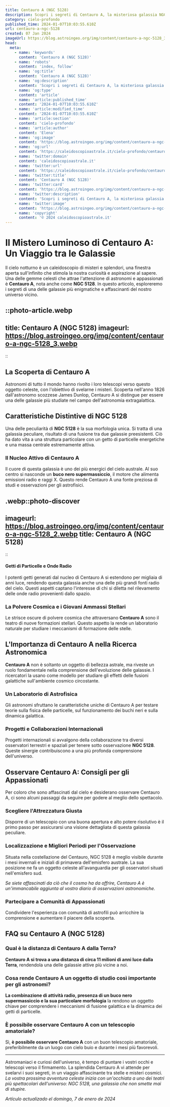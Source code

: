 ```yaml
---
title: Centauro A (NGC 5128)
description: Scopri i segreti di Centauro A, la misteriosa galassia NGC 5128, con la nostra guida completa. Esplora luniverso!
category: cielo-profondo
published_time: 2024-01-07T10:03:55.610Z
url: centauro-a-ngc-5128
created: 07 Jan 2024
imageUrl: https://blog.astroingeo.org/img/content/centauro-a-ngc-5128_3.webp
head:
  meta:
    - name: 'keywords'
      content: 'Centauro A (NGC 5128)'
    - name: 'robots'
      content: 'index, follow'
    - name: 'og:title'
      content: 'Centauro A (NGC 5128)'
    - name: 'og:description'
      content: 'Scopri i segreti di Centauro A, la misteriosa galassia NGC 5128, con la nostra guida completa. Esplora luniverso!'
    - name: 'og:type'
      content: 'article'
    - name: 'article:published_time'
      content: '2024-01-07T10:03:55.610Z'
    - name: 'article:modified_time'
      content: '2024-01-07T10:03:55.610Z'
    - name: 'article:section'
      content: 'cielo-profondo'
    - name: 'article:author'
      content: 'Elena'
    - name: 'og:image'
      content: 'https://blog.astroingeo.org/img/content/centauro-a-ngc-5128_3.webp'
    - name: 'og:url'
      content: 'https://caleidoscopioastrale.it/cielo-profondo/centauro-a-ngc-5128'
    - name: 'twitter:domain'
      content: 'caleidoscopioastrale.it'
    - name: 'twitter:url'
      content: 'https://caleidoscopioastrale.it/cielo-profondo/centauro-a-ngc-5128'
    - name: 'twitter:title'
      content: 'Centauro A (NGC 5128)'
    - name: 'twitter:card'
      content: 'https://blog.astroingeo.org/img/content/centauro-a-ngc-5128_3.webp'
    - name: 'twitter:description'
      content: 'Scopri i segreti di Centauro A, la misteriosa galassia NGC 5128, con la nostra guida completa. Esplora luniverso!'
    - name: 'twitter:image'
      content: 'https://blog.astroingeo.org/img/content/centauro-a-ngc-5128_3.webp'
    - name: 'copyright'
      content: '© 2024 caleidoscopioastrale.it'
---
```

# Il Mistero Luminoso di Centauro A: Un Viaggio tra le Galassie

Il cielo notturno è un caleidoscopio di misteri e splendori, una finestra aperta sull'infinito che stimola la nostra curiosità e aspirazione al sapere. Una delle gemme celesti che attrae l'attenzione di astronomi e appassionati è **Centauro A**, nota anche come **NGC 5128**. In questo articolo, esploreremo i segreti di una delle galassie più enigmatiche e affascinanti del nostro universo vicino.

::photo-article.webp
---
title: Centauro A (NGC 5128)
imageurl: https://blog.astroingeo.org/img/content/centauro-a-ngc-5128_3.webp
---
::

## La Scoperta di Centauro A
Astronomi di tutto il mondo hanno rivolto i loro telescopi verso questo oggetto celeste, con l'obiettivo di svelarne i misteri. Scoperta nell'anno 1826 dall'astronomo scozzese James Dunlop, Centauro A si distingue per essere una delle galassie più studiate nel campo dell'astronomia extragalattica.

## Caratteristiche Distintive di NGC 5128
Una delle peculiarità di **NGC 5128** è la sua morfologia unica. Si tratta di una galassia peculiare, risultato di una fusione tra due galassie preesistenti. Ciò ha dato vita a una struttura particolare con un getto di particelle energetiche e una massa centrale estremamente attiva.

### Il Nucleo Attivo di Centauro A
Il cuore di questa galassia è uno dei più energici del cielo australe. Al suo centro si nasconde un **buco nero supermassiccio**, il motore che alimenta emissioni radio e raggi X. Questo rende Centauro A una fonte preziosa di studi e osservazioni per gli astrofisici.

.webp::photo-discover
---
imageurl: https://blog.astroingeo.org/img/content/centauro-a-ngc-5128_2.webp
title: Centauro A (NGC 5128)
---
::

#### Getti di Particelle e Onde Radio
I potenti getti generati dal nucleo di Centauro A si estendono per migliaia di anni luce, rendendo questa galassia anche una delle più grandi fonti radio del cielo. Questi aspetti captano l'interesse di chi si diletta nel rilevamento delle onde radio provenienti dallo spazio.

### La Polvere Cosmica e i Giovani Ammassi Stellari
Le strisce oscure di polvere cosmica che attraversano **Centauro A** sono il teatro di nuove formazioni stellari. Questo aspetto la rende un laboratorio naturale per studiare i meccanismi di formazione delle stelle.

## L'Importanza di Centauro A nella Ricerca Astronomica
**Centauro A** non è soltanto un oggetto di bellezza astrale, ma riveste un ruolo fondamentale nella comprensione dell'evoluzione delle galassie. I ricercatori la usano come modello per studiare gli effetti delle fusioni galattiche sull'ambiente cosmico circostante.

### Un Laboratorio di Astrofisica
Gli astronomi sfruttano le caratteristiche uniche di Centauro A per testare teorie sulla fisica delle particelle, sul funzionamento dei buchi neri e sulla dinamica galattica.

### Progetti e Collaborazioni Internazionali
Progetti internazionali si avvalgono della collaborazione tra diversi osservatori terrestri e spaziali per tenere sotto osservazione **NGC 5128**. Queste sinergie contribuiscono a una più profonda comprensione dell'universo.

## Osservare Centauro A: Consigli per gli Appassionati
Per coloro che sono affascinati dal cielo e desiderano osservare Centauro A, ci sono alcuni passaggi da seguire per godere al meglio dello spettacolo.

### Scegliere l'Attrezzatura Giusta
Disporre di un telescopio con una buona apertura e alto potere risolutivo è il primo passo per assicurarsi una visione dettagliata di questa galassia peculiare.

### Localizzazione e Migliori Periodi per l'Osservazione
Situata nella costellazione del Centauro, NGC 5128 è meglio visibile durante i mesi invernali e iniziali di primavera dell'emisfero australe. La sua posizione ne fa un oggetto celeste all'avanguardia per gli osservatori situati nell'emisfero sud.

_Se siete affascinati da ciò che il cosmo ha da offrire, Centauro A è un'immancabile aggiunta al vostro diario di osservazioni astronomiche._

### Partecipare a Comunità di Appassionati
Condividere l'esperienza con comunità di astrofili può arricchire la comprensione e aumentare il piacere della scoperta.

## FAQ su Centauro A (NGC 5128)

### Qual è la distanza di Centauro A dalla Terra?
**Centauro A si trova a una distanza di circa 11 milioni di anni luce dalla Terra**, rendendola una delle galassie attive più vicine a noi.

### Cosa rende Centauro A un oggetto di studio così importante per gli astronomi?
**La combinazione di attività radio, presenza di un buco nero supermassiccio e la sua particolare morfologia** la rendono un oggetto chiave per comprendere i meccanismi di fusione galattica e la dinamica dei getti di particelle.

### È possibile osservare Centauro A con un telescopio amatoriale?
Sì, **è possibile osservare Centauro A** con un buon telescopio amatoriale, preferibilmente da un luogo con cielo buio e durante i mesi più favorevoli.

---

Astromaniaci e curiosi dell'universo, è tempo di puntare i vostri occhi e telescopi verso il firmamento. La splendida Centauro A vi attende per svelarvi i suoi segreti, in un viaggio affascinante tra stelle e misteri cosmici. *La vostra prossima avventura celeste inizia con un'occhiata a uno dei teatri più spettacolari dell'universo: NGC 5128, una galassia che non smette mai di stupire.*

_Artículo actualizado el domingo, 7 de enero de 2024_